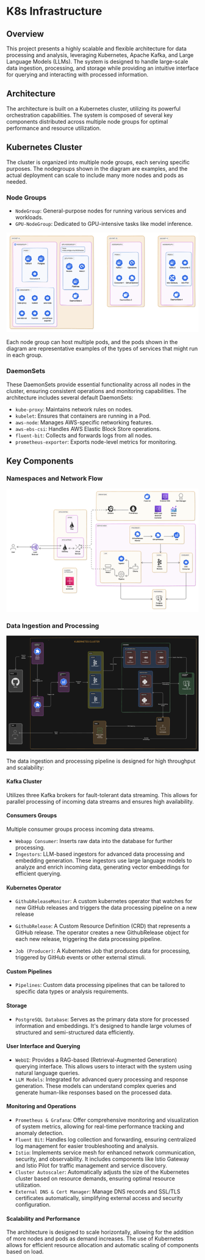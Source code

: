 # K8s Infrastructure

## Overview

This project presents a highly scalable and flexible architecture for data processing and analysis, leveraging Kubernetes, Apache Kafka, and Large Language Models (LLMs). The system is designed to handle large-scale data ingestion, processing, and storage while providing an intuitive interface for querying and interacting with processed information.

## Architecture

The architecture is built on a Kubernetes cluster, utilizing its powerful orchestration capabilities. The system is composed of several key components distributed across multiple node groups for optimal performance and resource utilization.

## Kubernetes Cluster

The cluster is organized into multiple node groups, each serving specific purposes. The nodegroups shown in the diagram are examples, and the actual deployment can scale to include many more nodes and pods as needed.

### Node Groups

- `NodeGroup`: General-purpose nodes for running various services and workloads.
- `GPU-NodeGroup`: Dedicated to GPU-intensive tasks like model inference.

![Node Groups](nodegroups.png)

Each node group can host multiple pods, and the pods shown in the diagram are representative examples of the types of services that might run in each group.

### DaemonSets

These DaemonSets provide essential functionality across all nodes in the cluster, ensuring consistent operations and monitoring capabilities. The architecture includes several default DaemonSets:

- `kube-proxy`: Maintains network rules on nodes.
- `kubelet`: Ensures that containers are running in a Pod.
- `aws-node`: Manages AWS-specific networking features.
- `aws-ebs-csi`: Handles AWS Elastic Block Store operations.
- `fluent-bit`: Collects and forwards logs from all nodes.
- `prometheus-exporter`: Exports node-level metrics for monitoring.

## Key Components

### Namespaces and Network Flow

![Namespaces and Network Flow](namespaces.png)

### Data Ingestion and Processing

![Data Ingestion](ingestion.png)

The data ingestion and processing pipeline is designed for high throughput and scalability:

#### Kafka Cluster

Utilizes three Kafka brokers for fault-tolerant data streaming. This allows for parallel processing of incoming data streams and ensures high availability.

#### Consumers Groups

Multiple consumer groups process incoming data streams.

- `Webapp Consumer`: Inserts raw data into the database for further processing.
- `Ingestors`: LLM-based ingestors for advanced data processing and embedding generation. These ingestors use large language models to analyze and enrich incoming data, generating vector embeddings for efficient querying.

#### Kubernetes Operator

- `GithubReleaseMonitor`: A custom kubernetes operator that watches for new GitHub releases and triggers the data processing pipeline on a new release

- `GithubRelease`: A Custom Resource Definition (CRD) that represents a GitHub release. The operator creates a new GithubRelease object for each new release, triggering the data processing pipeline.

- `Job (Producer)`: A Kubernetes Job that produces data for processing, triggered by GitHub events or other external stimuli.

#### Custom Pipelines

- `Pipelines`: Custom data processing pipelines that can be tailored to specific data types or analysis requirements.

#### Storage

- `PostgreSQL Database`: Serves as the primary data store for processed information and embeddings. It's designed to handle large volumes of structured and semi-structured data efficiently.

#### User Interface and Querying

- `WebUI`: Provides a RAG-based (Retrieval-Augmented Generation) querying interface. This allows users to interact with the system using natural language queries.
- `LLM Models`: Integrated for advanced query processing and response generation. These models can understand complex queries and generate human-like responses based on the processed data.

#### Monitoring and Operations

- `Prometheus & Grafana`: Offer comprehensive monitoring and visualization of system metrics, allowing for real-time performance tracking and anomaly detection.
- `Fluent Bit`: Handles log collection and forwarding, ensuring centralized log management for easier troubleshooting and analysis.
- `Istio`: Implements service mesh for enhanced network communication, security, and observability. It includes components like Istio Gateway and Istio Pilot for traffic management and service discovery.
- `Cluster Autoscaler`: Automatically adjusts the size of the Kubernetes cluster based on resource demands, ensuring optimal resource utilization.
- `External DNS & Cert Manager`: Manage DNS records and SSL/TLS certificates automatically, simplifying external access and security configuration.

#### Scalability and Performance

The architecture is designed to scale horizontally, allowing for the addition of more nodes and pods as demand increases. The use of Kubernetes allows for efficient resource allocation and automatic scaling of components based on load.
